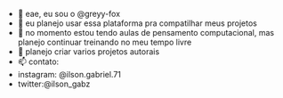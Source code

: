 - 👋 eae, eu sou o @greyy-fox
- 👀 eu planejo usar essa plataforma pra compatilhar meus projetos
- 🌱 no momento estou tendo aulas de pensamento computacional, mas planejo continuar treinando no meu tempo livre
- 💞️ planejo criar varios projetos autorais
- 📫 contato: 
- instagram: @ilson.gabriel.71
- twitter:@ilson_gabz
<!---
greyy-fox/greyy-fox is a ✨ special ✨ repository because its `README.md` (this file) appears on your GitHub profile.
You can click the Preview link to take a look at your changes.
--->
